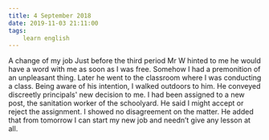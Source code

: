 ```yaml
---
title: 4 September 2018
date: 2019-11-03 21:11:00
tags:
    learn english
---
```


A change of my job
Just before the third period Mr W hinted to me he would have a word with me as soon as I was free. Somehow I had a premonition of an unpleasant thing. Later he went to the classroom where I was conducting a class. Being aware of his intention, I walked outdoors to him. He conveyed discreetly principals' new decision to me. I had been assigned to a new post, the sanitation worker of the schoolyard. He said I might accept or reject the assignment. I showed no disagreement on the matter. He added that from tomorrow I can start my new job and needn’t give any lesson at all.  